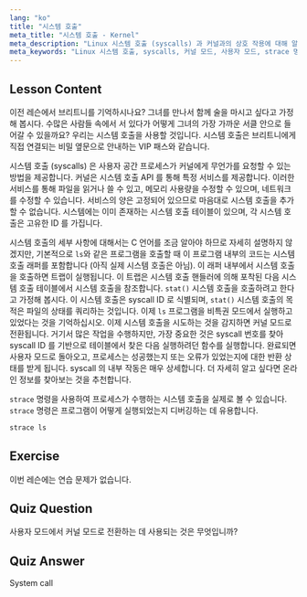 ```yaml
---
lang: "ko"
title: "시스템 호출"
meta_title: "시스템 호출 - Kernel"
meta_description: "Linux 시스템 호출 (syscalls) 과 커널과의 상호 작용에 대해 알아보세요. 사용자 모드와 커널 모드를 이해하고, 디버깅을 위해 `strace`를 사용하세요. Linux 여정을 시작하세요!"
meta_keywords: "Linux 시스템 호출, syscalls, 커널 모드, 사용자 모드, strace 명령어, Linux 튜토리얼, 초보자 Linux, Linux 가이드"
---
```


## Lesson Content

이전 레슨에서 브리트니를 기억하시나요? 그녀를 만나서 함께 술을 마시고 싶다고 가정해 봅시다. 수많은 사람들 속에서 서 있다가 어떻게 그녀의 가장 가까운 서클 안으로 들어갈 수 있을까요? 우리는 시스템 호출을 사용할 것입니다. 시스템 호출은 브리트니에게 직접 연결되는 비밀 옆문으로 안내하는 VIP 패스와 같습니다.

시스템 호출 (syscalls) 은 사용자 공간 프로세스가 커널에게 무언가를 요청할 수 있는 방법을 제공합니다. 커널은 시스템 호출 API 를 통해 특정 서비스를 제공합니다. 이러한 서비스를 통해 파일을 읽거나 쓸 수 있고, 메모리 사용량을 수정할 수 있으며, 네트워크를 수정할 수 있습니다. 서비스의 양은 고정되어 있으므로 마음대로 시스템 호출을 추가할 수 없습니다. 시스템에는 이미 존재하는 시스템 호출 테이블이 있으며, 각 시스템 호출은 고유한 ID 를 가집니다.

시스템 호출의 세부 사항에 대해서는 C 언어를 조금 알아야 하므로 자세히 설명하지 않겠지만, 기본적으로 `ls`와 같은 프로그램을 호출할 때 이 프로그램 내부의 코드는 시스템 호출 래퍼를 포함합니다 (아직 실제 시스템 호출은 아님). 이 래퍼 내부에서 시스템 호출을 호출하면 트랩이 실행됩니다. 이 트랩은 시스템 호출 핸들러에 의해 포착된 다음 시스템 호출 테이블에서 시스템 호출을 참조합니다. `stat()` 시스템 호출을 호출하려고 한다고 가정해 봅시다. 이 시스템 호출은 syscall ID 로 식별되며, `stat()` 시스템 호출의 목적은 파일의 상태를 쿼리하는 것입니다. 이제 `ls` 프로그램을 비특권 모드에서 실행하고 있었다는 것을 기억하십시오. 이제 시스템 호출을 시도하는 것을 감지하면 커널 모드로 전환됩니다. 거기서 많은 작업을 수행하지만, 가장 중요한 것은 syscall 번호를 찾아 syscall ID 를 기반으로 테이블에서 찾은 다음 실행하려던 함수를 실행합니다. 완료되면 사용자 모드로 돌아오고, 프로세스는 성공했는지 또는 오류가 있었는지에 대한 반환 상태를 받게 됩니다. syscall 의 내부 작동은 매우 상세합니다. 더 자세히 알고 싶다면 온라인 정보를 찾아보는 것을 추천합니다.

`strace` 명령을 사용하여 프로세스가 수행하는 시스템 호출을 실제로 볼 수 있습니다. `strace` 명령은 프로그램이 어떻게 실행되었는지 디버깅하는 데 유용합니다.

```bash
strace ls
```

## Exercise

이번 레슨에는 연습 문제가 없습니다.

## Quiz Question

사용자 모드에서 커널 모드로 전환하는 데 사용되는 것은 무엇입니까?

## Quiz Answer

System call
